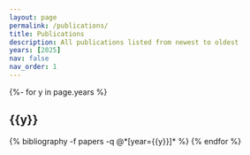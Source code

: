 ```yaml
---
layout: page
permalink: /publications/
title: Publications
description: All publications listed from newest to oldest
years: [2025]
nav: false
nav_order: 1
---
```


<!-- _pages/publications.md -->
<div class="publications">

{%- for y in page.years %}
  <h2 class="year">{{y}}</h2>
  {% bibliography -f papers -q @*[year={{y}}]* %}
{% endfor %}

</div>
